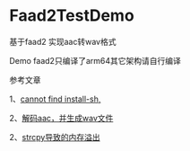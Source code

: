 # Faad2TestDemo

基于faad2 实现aac转wav格式

Demo faad2只编译了arm64其它架构请自行编译




参考文章

1、[cannot find install-sh,](https://blog.csdn.net/houwenbin1986/article/details/78644990)

2、[解码aac，并生成wav文件](https://www.136.la/tech/show-848542.html)

2、[strcpy导致的内存溢出](https://blog.csdn.net/Small_Tgs/article/details/51210977)
